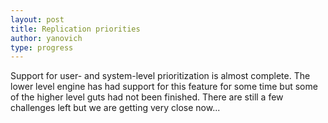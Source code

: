 ```yaml
---
layout: post
title: Replication priorities
author: yanovich
type: progress
---
```


Support for user- and system-level prioritization is almost complete.  The lower level engine has had support for this feature for some time but some of the higher level guts had not been finished.  There are still a few challenges left but we are getting very close now...
